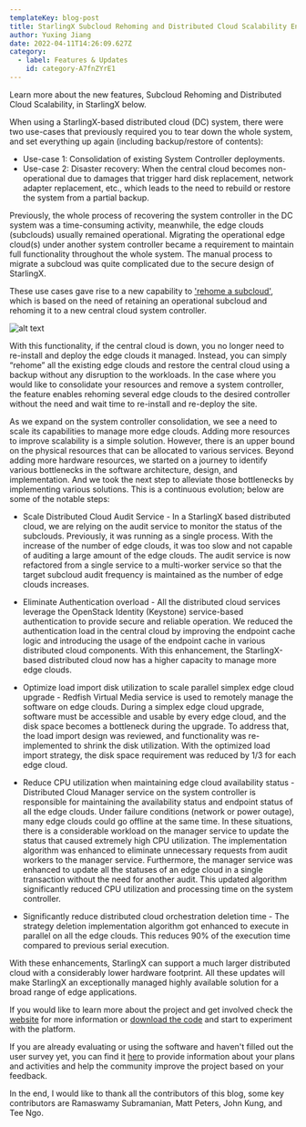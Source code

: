 ```yaml
---
templateKey: blog-post
title: StarlingX Subcloud Rehoming and Distributed Cloud Scalability Enhancements
author: Yuxing Jiang
date: 2022-04-11T14:26:09.627Z
category:
  - label: Features & Updates
    id: category-A7fnZYrE1
---
```


Learn more about the new features, Subcloud Rehoming and Distributed Cloud Scalability, in StarlingX below. <!-- more -->

When using a StarlingX-based distributed cloud (DC) system, there were two use-cases that previously required you to tear down the whole system, and set everything up again (including backup/restore of contents):

- Use-case 1: Consolidation of existing System Controller deployments.
- Use-case 2: Disaster recovery: When the central cloud becomes non-operational due to damages that trigger hard disk replacement, network adapter replacement, etc., which leads to the need to rebuild or restore the system from a partial backup.

Previously, the whole process of recovering the system controller in the DC system was a time-consuming activity, meanwhile, the edge clouds (subclouds) usually remained operational. Migrating the operational edge cloud(s) under another system controller became a requirement to maintain full functionality throughout the whole system. The manual process to migrate a subcloud was quite complicated due to the secure design of StarlingX.

These use cases gave rise to a new capability to ['rehome a subcloud'](https://docs.starlingx.io/dist_cloud/kubernetes/rehoming-a-subcloud.html), which is based on the need of retaining an operational subcloud and rehoming it to a new central cloud system controller. 

![alt text](/img/StarlingX_Subcloud_Rehoming.png)

With this functionality, if the central cloud is down, you no longer need to re-install and deploy the edge clouds it managed. Instead, you can simply  “rehome” all the existing edge clouds and restore the central cloud using a backup without any disruption to the workloads. In the case where you would like to consolidate your resources and remove a system controller, the feature enables rehoming several edge clouds to the desired controller without the need and wait time to re-install and re-deploy the site.

As we expand on the system controller consolidation, we see a need to scale its capabilities to manage more edge clouds. Adding more resources to improve scalability is a simple solution. However, there is an upper bound on the physical resources that can be allocated to various services. Beyond adding more hardware resources, we started on a journey to identify various bottlenecks in the software architecture, design, and implementation. And we took the next step to alleviate those bottlenecks by implementing various solutions. This is a continuous evolution; below are some of the notable steps:

- Scale Distributed Cloud Audit Service  - In a StarlingX based distributed cloud, we are relying on the audit service to monitor the status of the subclouds. Previously, it was running as a single process. With the increase of the number of edge clouds, it was too slow and not capable of auditing a large amount of the edge clouds. The audit service is now refactored from a single service to a multi-worker service so that the target subcloud audit frequency is maintained as the number of edge clouds increases.

- Eliminate Authentication overload - All the distributed cloud services leverage the OpenStack Identity (Keystone) service-based authentication to provide secure and reliable operation. We reduced the authentication load in the central cloud by improving the endpoint cache logic and introducing the usage of the endpoint cache in various distributed cloud components. With this enhancement, the StarlingX-based distributed cloud now has a higher capacity to manage more edge clouds.

- Optimize load import disk utilization to scale parallel simplex edge cloud upgrade - Redfish Virtual Media service is used to remotely manage the software on edge clouds. During a simplex edge cloud upgrade, software must be accessible and usable by every edge cloud, and the disk space becomes a bottleneck during the upgrade. To address that, the load import design was reviewed, and functionality was re-implemented to shrink the disk utilization. With the optimized load import strategy, the disk space requirement was reduced by 1/3 for each edge cloud.

- Reduce CPU utilization when maintaining edge cloud availability status - Distributed Cloud Manager service on the system controller is responsible for maintaining the availability status and endpoint status of all the edge clouds. Under failure conditions (network or power outage), many edge clouds could go offline at the same time. In these situations, there is a considerable workload on the manager service to update the status that caused extremely high CPU utilization. The implementation algorithm was enhanced to eliminate unnecessary requests from audit workers to the manager service. Furthermore, the manager service was enhanced to update all the statuses of an edge cloud in a single transaction without the need for another audit. This updated algorithm significantly reduced CPU utilization and processing time on the system controller.

- Significantly reduce distributed cloud orchestration deletion time - The strategy deletion implementation algorithm got enhanced to execute in parallel on all the edge clouds. This reduces 90% of the execution time compared to previous serial execution.

With these enhancements, StarlingX can support a much larger distributed cloud with a considerably lower hardware footprint. All these updates will make StarlingX an exceptionally managed highly available solution for a broad range of edge applications.

If you would like to learn more about the project and get involved check the [website](https://www.starlingx.io) for more information or [download the code](https://opendev.org/starlingx) and start to experiment with the platform.

If you are already evaluating or using the software and haven't filled out the user survey yet, you can find it [here](https://www.surveymonkey.com/r/StarlingX) to provide information about your plans and activities and help the community improve the project based on your feedback.

In the end, I would like to thank all the contributors of this blog, some key contributors are Ramaswamy Subramanian, Matt Peters, John Kung, and Tee Ngo.